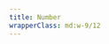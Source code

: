 ```yaml
---
title: Number
wrapperClass: md:w-9/12
---
```


<template>
    <div class="vv-input-text vv-input-text--icon-right vv-input-text--dirty vv-input-text--floating">
        <label for="textfield-number">Number</label>
        <div class="vv-input-text__wrapper">
            <input id="textfield-number" ref="input" type="number" name="textfield-number" placeholder="Floating label" aria-describedby="textfield-number-hint" value="10" step="0.1">
            <div class="vv-input-text__actions-group">
                <button type="button" @click="$refs.input.stepUp()" class="vv-input-text__action-chevron vv-input-text__action-chevron-up"></button>
                <button type="button" @click="$refs.input.stepDown()" class="vv-input-text__action-chevron"></button>
            </div>
        </div>
        <small id="textfield-number-hint" class="vv-input-text__hint">
            Please fill the input above.
        </small>
    </div>
</template>